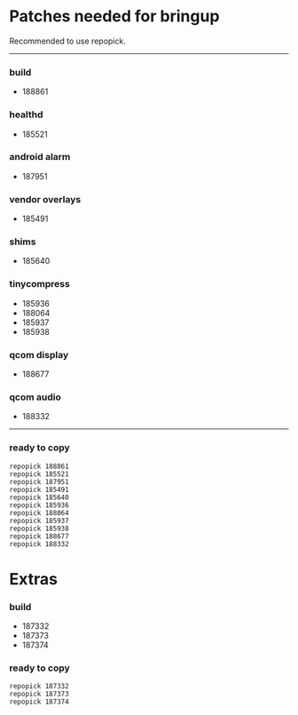 # Patches needed for bringup

Recommended to use repopick.

-----

### build

- 188861

### healthd

- 185521

### android alarm

- 187951

### vendor overlays

- 185491

### shims

- 185640

### tinycompress

- 185936
- 188064
- 185937
- 185938

### qcom display

- 188677

### qcom audio

- 188332

-----

### ready to copy

    repopick 188861
    repopick 185521
    repopick 187951
    repopick 185491
    repopick 185640
    repopick 185936
    repopick 188064
    repopick 185937
    repopick 185938
    repopick 188677
    repopick 188332

# Extras

### build

- 187332
- 187373
- 187374

### ready to copy

    repopick 187332
    repopick 187373
    repopick 187374

